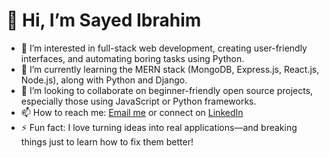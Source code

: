 # 👋 Hi, I’m Sayed Ibrahim

- 👀 I’m interested in full-stack web development, creating user-friendly interfaces, and automating boring tasks using Python.
- 🌱 I’m currently learning the MERN stack (MongoDB, Express.js, React.js, Node.js), along with Python and Django.
- 💞️ I’m looking to collaborate on beginner-friendly open source projects, especially those using JavaScript or Python frameworks.
- 📫 How to reach me: [Email me](mailto:sayedibrahim4u@gmail.com) or connect on [LinkedIn](https://www.linkedin.com/in/sayedibrahim4u)
- ⚡ Fun fact: I love turning ideas into real applications—and breaking things just to learn how to fix them better!

